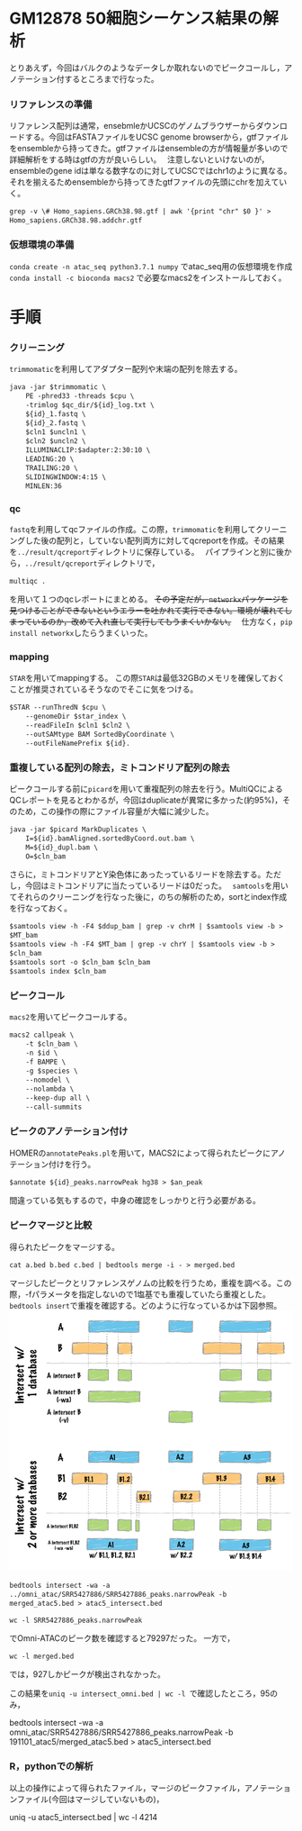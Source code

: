 # GM12878 50細胞シーケンス結果の解析
とりあえず，今回はバルクのようなデータしか取れないのでピークコールし，アノテーション付するところまで行なった。

### リファレンスの準備
リファレンス配列は通常，ensebmleかUCSCのゲノムブラウザーからダウンロードする。今回はFASTAファイルをUCSC genome browserから，gtfファイルをensembleから持ってきた。gtfファイルはensembleの方が情報量が多いので詳細解析をする時はgtfの方が良いらしい。　
注意しないといけないのが，ensembleのgene idは単なる数字なのに対してUCSCではchr1のように異なる。それを揃えるためensembleから持ってきたgtfファイルの先頭にchrを加えていく。
```
grep -v \# Homo_sapiens.GRCh38.98.gtf | awk '{print "chr" $0 }' > Homo_sapiens.GRCh38.98.addchr.gtf
```

### 仮想環境の準備
`conda create -n atac_seq python3.7.1 numpy`
でatac_seq用の仮想環境を作成　
`conda install -c bioconda macs2`
で必要なmacs2をインストールしておく。　

# 手順
### クリーニング　
`trimmomatic`を利用してアダプター配列や末端の配列を除去する。　
```
java -jar $trimmomatic \
    PE -phred33 -threads $cpu \
    -trimlog $qc_dir/${id}_log.txt \
    ${id}_1.fastq \
    ${id}_2.fastq \
    $cln1 $uncln1 \
    $cln2 $uncln2 \
    ILLUMINACLIP:$adapter:2:30:10 \
    LEADING:20 \
    TRAILING:20 \
    SLIDINGWINDOW:4:15 \
    MINLEN:36
```


### qc
`fastq`を利用してqcファイルの作成。この際，`trimmomatic`を利用してクリーニングした後の配列と，していない配列両方に対してqcreportを作成。その結果を`../result/qcreport`ディレクトリに保存している。　
パイプラインと別に後から，`../result/qcreport`ディレクトリで，
```
multiqc .
```
を用いて１つのqcレポートにまとめる。 ~~その予定だが，`networkx`パッケージを見つけることができないというエラーを吐かれて実行できない。環境が壊れてしまっているのか，改めて入れ直して実行してもうまくいかない。~~　
仕方なく，`pip install networkx`したらうまくいった。

### mapping
`STAR`を用いてmappingする。 この際`STAR`は最低32GBのメモリを確保しておくことが推奨されているそうなのでそこに気をつける。
```
$STAR --runThredN $cpu \
    --genomeDir $star_index \
    --readFileIn $cln1 $cln2 \
    --outSAMtype BAM SortedByCoordinate \
    --outFileNamePrefix ${id}.
```

### 重複している配列の除去，ミトコンドリア配列の除去
ピークコールする前に`picard`を用いて重複配列の除去を行う。MultiQCによるQCレポートを見るとわかるが，今回はduplicateが異常に多かった(約95%)，そのため，この操作の際にファイル容量が大幅に減少した。 　

```
java -jar $picard MarkDuplicates \
    I=${id}.bamAligned.sortedByCoord.out.bam \
    M=${id}_dupl.bam \
    O=$cln_bam
```

さらに，ミトコンドリアとY染色体にあったっているリードを除去する。ただし，今回はミトコンドリアに当たっているリードは0だった。　
`samtools`を用いてそれらのクリーニングを行なった後に，のちの解析のため，sortとindex作成を行なっておく。

```
$samtools view -h -F4 $ddup_bam | grep -v chrM | $samtools view -b > $MT_bam
$samtools view -h -F4 $MT_bam | grep -v chrY | $samtools view -b > $cln_bam
$samtools sort -o $cln_bam $cln_bam
$samtools index $cln_bam  
```

### ピークコール　
`macs2`を用いてピークコールする。
```
macs2 callpeak \
    -t $cln_bam \
    -n $id \
    -f BAMPE \
    -g $species \
    --nomodel \
    --nolambda \
    --keep-dup all \
    --call-summits
```

### ピークのアノテーション付け
HOMERの`annotatePeaks.pl`を用いて，MACS2によって得られたピークにアノテーション付けを行う。
```
$annotate ${id}_peaks.narrowPeak hg38 > $an_peak
```
間違っている気もするので，中身の確認をしっかりと行う必要がある。

### ピークマージと比較
得られたピークをマージする。
```
cat a.bed b.bed c.bed | bedtools merge -i - > merged.bed
```
マージしたピークとリファレンスゲノムの比較を行うため，重複を調べる。この際，-fパラメータを指定しないので1塩基でも重複していたら重複とした。
`bedtools insert`で重複を確認する。どのように行なっているかは下図参照。  
![bedtools insert](https://github.com/TsumaR/memo/blob/master/figure/intersect-glyph.png)

```
bedtools intersect -wa -a ../omni_atac/SRR5427886/SRR5427886_peaks.narrowPeak -b merged_atac5.bed > atac5_intersect.bed
```
```
wc -l SRR5427886_peaks.narrowPeak
```
でOmni-ATACのピーク数を確認すると79297だった。
一方で，
```
wc -l merged.bed
```
では，927しかピークが検出されなかった。

この結果を`uniq -u intersect_omni.bed | wc -l `で確認したところ，95のみ，


bedtools intersect -wa -a omni_atac/SRR5427886/SRR5427886_peaks.narrowPeak -b 191101_atac5/merged_atac5.bed > atac5_intersect.bed

### R，pythonでの解析
以上の操作によって得られたファイル，マージのピークファイル，アノテーションファイル(今回はマージしていないもの)，


uniq -u atac5_intersect.bed | wc -l
4214
